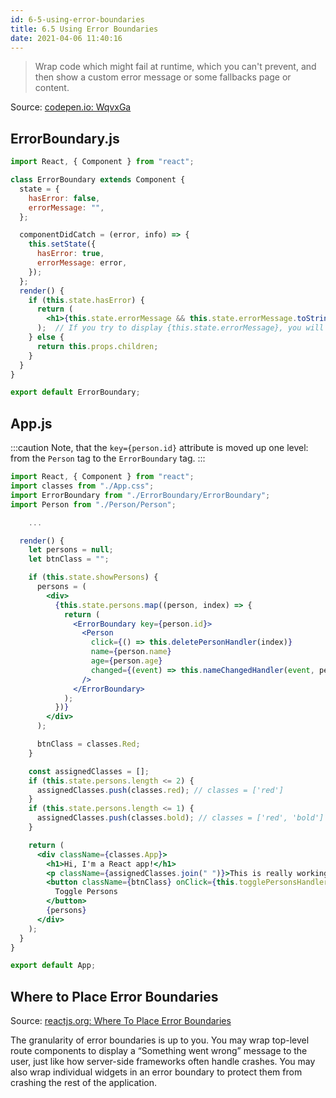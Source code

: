 ```yaml
---
id: 6-5-using-error-boundaries
title: 6.5 Using Error Boundaries
date: 2021-04-06 11:40:16
---
```


> Wrap code which might fail at runtime, which you can't prevent, and then show a custom error message or some fallbacks page or content.

Source: <a href='https://codepen.io/gaearon/pen/wqvxGa?editors=0010' class='external'>codepen.io: WqvxGa</a>

## ErrorBoundary.js

```jsx title="ErrorBoundary/ErrorBoundary.js" {}
import React, { Component } from "react";

class ErrorBoundary extends Component {
  state = {
    hasError: false,
    errorMessage: "",
  };

  componentDidCatch = (error, info) => {
    this.setState({
      hasError: true,
      errorMessage: error,
    });
  };
  render() {
    if (this.state.hasError) {
      return (
        <h1>{this.state.errorMessage && this.state.errorMessage.toString()}</h1>
      );  // If you try to display {this.state.errorMessage}, you will catch a blank screen
    } else {
      return this.props.children;
    }
  }
}

export default ErrorBoundary;
```

## App.js

:::caution
Note, that the `key={person.id}` attribute is moved up one level: from the `Person` tag to the `ErrorBoundary` tag.
:::

```jsx title="App.js" {3,17,24}
import React, { Component } from "react";
import classes from "./App.css";
import ErrorBoundary from "./ErrorBoundary/ErrorBoundary";
import Person from "./Person/Person";

    ...

  render() {
    let persons = null;
    let btnClass = "";

    if (this.state.showPersons) {
      persons = (
        <div>
          {this.state.persons.map((person, index) => {
            return (
              <ErrorBoundary key={person.id}>
                <Person
                  click={() => this.deletePersonHandler(index)}
                  name={person.name}
                  age={person.age}
                  changed={(event) => this.nameChangedHandler(event, person.id)}
                />
              </ErrorBoundary>
            );
          })}
        </div>
      );

      btnClass = classes.Red;
    }

    const assignedClasses = [];
    if (this.state.persons.length <= 2) {
      assignedClasses.push(classes.red); // classes = ['red']
    }
    if (this.state.persons.length <= 1) {
      assignedClasses.push(classes.bold); // classes = ['red', 'bold']
    }

    return (
      <div className={classes.App}>
        <h1>Hi, I'm a React app!</h1>
        <p className={assignedClasses.join(" ")}>This is really working!</p>
        <button className={btnClass} onClick={this.togglePersonsHandler}>
          Toggle Persons
        </button>
        {persons}
      </div>
    );
  }
}

export default App;
```

## Where to Place Error Boundaries

Source: <a href='https://reactjs.org/docs/error-boundaries.html#where-to-place-error-boundaries' class='external'>reactjs.org: Where To Place Error Boundaries</a>

The granularity of error boundaries is up to you. You may wrap top-level route components to display a “Something went wrong” message to the user, just like how server-side frameworks often handle crashes. You may also wrap individual widgets in an error boundary to protect them from crashing the rest of the application.
